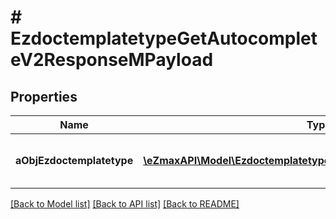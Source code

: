 # # EzdoctemplatetypeGetAutocompleteV2ResponseMPayload

## Properties

Name | Type | Description | Notes
------------ | ------------- | ------------- | -------------
**aObjEzdoctemplatetype** | [**\eZmaxAPI\Model\EzdoctemplatetypeAutocompleteElementResponse[]**](EzdoctemplatetypeAutocompleteElementResponse.md) | An array of Ezdoctemplatetype autocomplete element response. |

[[Back to Model list]](../../README.md#models) [[Back to API list]](../../README.md#endpoints) [[Back to README]](../../README.md)
